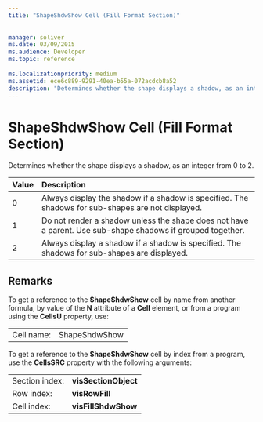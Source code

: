 ```yaml
---
title: "ShapeShdwShow Cell (Fill Format Section)"
 
 
manager: soliver
ms.date: 03/09/2015
ms.audience: Developer
ms.topic: reference
 
ms.localizationpriority: medium
ms.assetid: ece6c889-9291-40ea-b55a-072acdcb8a52
description: "Determines whether the shape displays a shadow, as an integer from 0 to 2."
---
```


# ShapeShdwShow Cell (Fill Format Section)

Determines whether the shape displays a shadow, as an integer from 0 to 2.
  
|**Value**|**Description**|
|:-----|:-----|
|0  <br/> |Always display the shadow if a shadow is specified. The shadows for sub-shapes are not displayed.  <br/> |
|1  <br/> |Do not render a shadow unless the shape does not have a parent. Use sub-shape shadows if grouped together.  <br/> |
|2  <br/> |Always display a shadow if a shadow is specified. The shadows for sub-shapes are displayed.  <br/> |
   
## Remarks

To get a reference to the **ShapeShdwShow** cell by name from another formula, by value of the **N** attribute of a **Cell** element, or from a program using the **CellsU** property, use: 
  
|||
|:-----|:-----|
| Cell name:  <br/> | ShapeShdwShow  <br/> |
   
To get a reference to the **ShapeShdwShow** cell by index from a program, use the **CellsSRC** property with the following arguments: 
  
|||
|:-----|:-----|
| Section index:  <br/> |**visSectionObject** <br/> |
| Row index:  <br/> |**visRowFill** <br/> |
| Cell index:  <br/> |**visFillShdwShow** <br/> |
   

